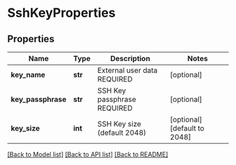 # SshKeyProperties

## Properties
Name | Type | Description | Notes
------------ | ------------- | ------------- | -------------
**key_name** | **str** | External user data REQUIRED | [optional] 
**key_passphrase** | **str** | SSH Key passphrase REQUIRED | [optional] 
**key_size** | **int** | SSH Key size (default 2048) | [optional] [default to 2048]

[[Back to Model list]](../README.md#documentation-for-models) [[Back to API list]](../README.md#documentation-for-api-endpoints) [[Back to README]](../README.md)


